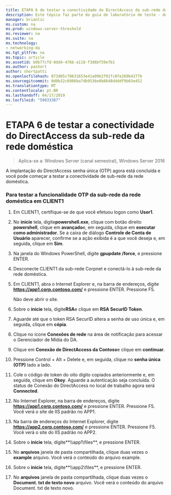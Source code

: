```yaml
---
title: ETAPA 6 de testar a conectividade do DirectAccess da sub-rede da rede doméstica
description: Este tópico faz parte do guia de laboratório de teste - demonstrar o DirectAccess com autenticação OTP e SecurID de RSA para o Windows Server 2016
manager: brianlic
ms.custom: na
ms.prod: windows-server-threshold
ms.reviewer: na
ms.suite: na
ms.technology:
- networking-da
ms.tgt_pltfrm: na
ms.topic: article
ms.assetid: b9b77cfd-8dd4-476b-a118-f3d6bf59e7b1
ms.author: pashort
author: shortpatti
ms.openlocfilehash: 073d05c78631653e41a0962f91fc07e269b4277b
ms.sourcegitcommit: 0d0b32c8986ba7db9536e0b8648d4ddf9b03e452
ms.translationtype: MT
ms.contentlocale: pt-BR
ms.lasthandoff: 04/17/2019
ms.locfileid: "59833387"
---
```

# <a name="step-6-test-directaccess-connectivity-from-the-homenet-subnet"></a>ETAPA 6 de testar a conectividade do DirectAccess da sub-rede da rede doméstica

>Aplica-se a: Windows Server (canal semestral), Windows Server 2016

A implantação do DirectAccess senha única (OTP) agora está concluída e você pode começar a testar a conectividade de sub-rede da rede doméstica.  
  
### <a name="to-test-otp-functionality-from-the-homenet-subnet-on-client1"></a>Para testar a funcionalidade OTP da sub-rede da rede doméstica em CLIENT1  
  
1.  Em CLIENT1, certifique-se de que você efetuou logon como **User1**.  
  
2.  No **inicie** tela, digite**powershell.exe**, clique com botão direito **powershell**, clique em **avançado**e, em seguida, clique em **executar como administrador**. Se a caixa de diálogo **Controle de Conta de Usuário** aparecer, confirme se a ação exibida é a que você deseja e, em seguida, clique em **Sim**.  
  
3.  Na janela do Windows PowerShell, digite **gpupdate /force**, e pressione ENTER.  
  
4.  Desconecte CLIENT1 da sub-rede Corpnet e conectá-lo à sub-rede da rede doméstica.  
  
5.  Em CLIENT1, abra o Internet Explorer e, na barra de endereços, digite **https://app1.corp.contoso.com/** e pressione ENTER. Pressione F5.  
  
    Não deve abrir o site.  
  
6.  Sobre o **inicie** tela, digite**RSA**e clique em **RSA SecurID Token**.  
  
7.  Aguarde até que o token RSA SecurID altera a senha de uso única e, em seguida, clique em **cópia**.  
  
8.  Clique no ícone **Conexões de rede** na área de notificação para acessar o Gerenciador de Mídia do DA.  
  
9. Clique em **Conexão de DirectAccess da Contoso**e clique em **continuar**.  
  
10. Pressione Control + Alt + Delete e, em seguida, clique no **senha única (OTP)** lado a lado.  
  
11. Cole o código de token do oito dígito copiados anteriormente e, em seguida, clique em **Okey**. Aguarde a autenticação seja concluída. O status de Conexão do DirectAccess no local de trabalho agora será **Connected**.  
  
12. No Internet Explorer, na barra de endereços, digite **https://app1.corp.contoso.com/** e pressione ENTER. Pressione F5. Você verá o site de IIS padrão no APP1.  
  
13. Na barra de endereços do Internet Explorer, digite **https://app2.corp.contoso.com/** e pressione ENTER. Pressione F5. Você verá o site do IIS padrão no APP2.  
  
14. Sobre o **inicie** tela, digite**\\\app1\files**, e pressione ENTER.  
  
15. No **arquivos** janela de pasta compartilhada, clique duas vezes o **example** arquivo. Você verá o conteúdo do arquivo example.  
  
16. Sobre o **inicie** tela, digite**\\\app2\files**, e pressione ENTER.  
  
17. No **arquivos** janela de pasta compartilhada, clique duas vezes o **Document. txt de texto novo** arquivo. Você verá o conteúdo do arquivo Document. txt de texto novo.  
  


